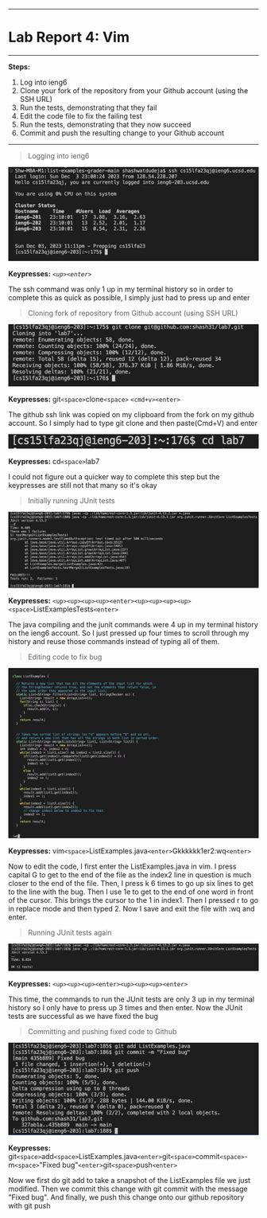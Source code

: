 
---
# Lab Report 4: Vim
---

**Steps:**
1. Log into ieng6
2. Clone your fork of the repository from your Github account (using the SSH URL)
3. Run the tests, demonstrating that they fail
4. Edit the code file to fix the failing test
5. Run the tests, demonstrating that they now succeed
6. Commit and push the resulting change to your Github account

---

> Logging into ieng6

![Image](ieng6login.png)

**Keypresses:** *```<up><enter>```*

The ssh command was only 1 up in my terminal history so in order to complete this as quick as possible, I simply just had to press up and enter


> Cloning fork of repository from Github account (using SSH URL)

![Image](cloningrepository.png)

**Keypresses:** git```<space>```clone```<space>``` ```<cmd+v><enter>```

The github ssh link was copied on my clipboard from the fork on my github account. So I simply had to type git clone and then paste(Cmd+V) and enter

![Image](cdlab7.png)

**Keypresses:** cd```<space>```lab7

I could not figure out a quicker way to complete this step but the keypresses are still not that many so it's okay

> Initially running JUnit tests

![Image](initialtest.png)

**Keypresses:** ```<up><up><up><up><enter><up><up><up><up><space>```ListExamplesTests```<enter>```

The java compiling and the junit commands were 4 up in my terminal history on the ieng6 account. So I just pressed up four times to scroll through my history and reuse those commands instead of typing all of them.

> Editing code to fix bug

![Image](editcode.png)

**Keypresses:** vim```<space>```ListExamples.java```<enter>```Gkkkkkk1er2:wq```<enter>```

Now to edit the code, I first enter the ListExamples.java in vim. I press capital G to get to the end of the file as the index2 line in question is much closer to the end of the file. Then, I press k 6 times to go up six lines to get to the line with the bug. Then I use 1e to get to the end of one word in front of the cursor. This brings the cursor to the 1 in index1. Then I pressed r to go in replace mode and then typed 2. Now I save and exit the file with :wq and enter.

> Running JUnit tests again

![Image](finaltest.png)

**Keypresses:** ```<up><up><up><enter><up><up><up><enter>```

This time, the commands to run the JUnit tests are only 3 up in my terminal history so I only have to press up 3 times and then enter. 
Now the JUnit tests are successful as we have fixed the bug

> Committing and pushing fixed code to Github

![Image](pushcode.png)

**Keypresses:** git```<space>```add```<space>```ListExamples.java```<enter>```git```<space>```commit```<space>```-m```<space>```"Fixed bug"```<enter>```git```<space>```push```<enter>```

Now we first do git add to take a snapshot of the ListExamples file we just modified. Then we commit this change with git commit with the message "Fixed bug". And finally, we push this change onto our github repository with git push




